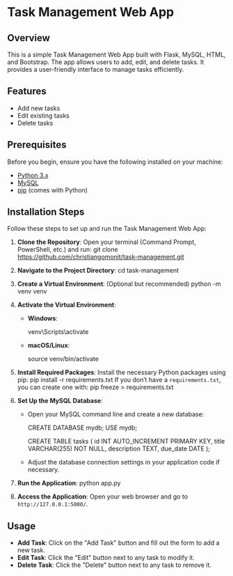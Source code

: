 
# Task Management Web App

## Overview

This is a simple Task Management Web App built with Flask, MySQL, HTML, and Bootstrap. The app allows users to add, edit, and delete tasks. It provides a user-friendly interface to manage tasks efficiently.

## Features

- Add new tasks
- Edit existing tasks
- Delete tasks

## Prerequisites

Before you begin, ensure you have the following installed on your machine:

- [Python 3.x](https://www.python.org/downloads/)
- [MySQL](https://dev.mysql.com/downloads/mysql/)
- [pip](https://pip.pypa.io/en/stable/) (comes with Python)

## Installation Steps

Follow these steps to set up and run the Task Management Web App:

1. **Clone the Repository**:
   Open your terminal (Command Prompt, PowerShell, etc.) and run:
   git clone https://github.com/christiangomonit/task-management.git

2. **Navigate to the Project Directory**:
   cd task-management

3. **Create a Virtual Environment**:
   (Optional but recommended)
   python -m venv venv

4. **Activate the Virtual Environment**:
   - **Windows**:

     venv\Scripts\activate

   - **macOS/Linux**:

     source venv/bin/activate


5. **Install Required Packages**:
   Install the necessary Python packages using pip:
   pip install -r requirements.txt
   If you don’t have a `requirements.txt`, you can create one with:
   pip freeze > requirements.txt

6. **Set Up the MySQL Database**:
   - Open your MySQL command line and create a new database:

     CREATE DATABASE mydb;
     USE mydb;

     CREATE TABLE tasks (
         id INT AUTO_INCREMENT PRIMARY KEY,
         title VARCHAR(255) NOT NULL,
         description TEXT,
         due_date DATE
     );

   - Adjust the database connection settings in your application code if necessary.

7. **Run the Application**:
   python app.py

8. **Access the Application**:
   Open your web browser and go to `http://127.0.0.1:5000/`.

## Usage

- **Add Task**: Click on the "Add Task" button and fill out the form to add a new task.
- **Edit Task**: Click the "Edit" button next to any task to modify it.
- **Delete Task**: Click the "Delete" button next to any task to remove it.
